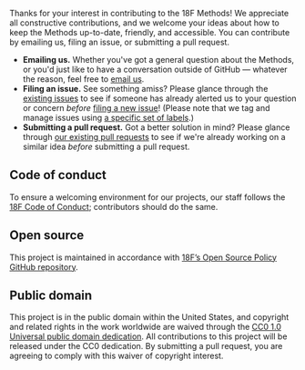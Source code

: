Thanks for your interest in contributing to the 18F Methods! We appreciate all constructive contributions, and we welcome your ideas about how to keep the Methods up-to-date, friendly, and accessible. You can contribute by emailing us, filing an issue, or submitting a pull request.

- **Emailing us.** Whether you've got a general question about the Methods, or you'd just like to have a conversation outside of GitHub — whatever the reason, feel free to [email us](mailto:18f-research@gsa.gov).
- **Filing an issue.** See something amiss? Please glance through the [existing issues](https://github.com/18f/methods/issues) to see if someone has already alerted us to your question or concern *before* [filing a new issue](https://github.com/18F/methods/issues/new)! (Please note that we tag and manage issues using [a specific set of labels](https://github.com/18F/methods/wiki/labels).)
- **Submitting a pull request.** Got a better solution in mind? Please glance through [our existing pull requests](https://github.com/18f/methods/pulls) to see if we're already working on a similar idea *before* submitting a pull request.

## Code of conduct
To ensure a welcoming environment for our projects, our staff follows the [18F Code of Conduct](https://github.com/18F/code-of-conduct/blob/master/code-of-conduct.md); contributors should do the same.

## Open source
This project is maintained in accordance with [18F’s Open Source Policy GitHub repository]( https://github.com/18f/open-source-policy).

## Public domain
This project is in the public domain within the United States, and copyright and related rights in the work worldwide are waived through the [CC0 1.0 Universal public domain dedication](https://creativecommons.org/publicdomain/zero/1.0/).
All contributions to this project will be released under the CC0 dedication. By submitting a pull request, you are agreeing to comply with this waiver of copyright interest.

